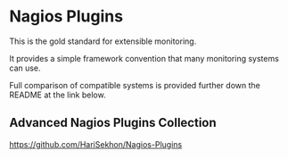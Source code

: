 # Nagios Plugins

This is the gold standard for extensible monitoring.

It provides a simple framework convention that many monitoring systems can use.

Full comparison of compatible systems is provided further down the README at the link below.

## Advanced Nagios Plugins Collection

https://github.com/HariSekhon/Nagios-Plugins
